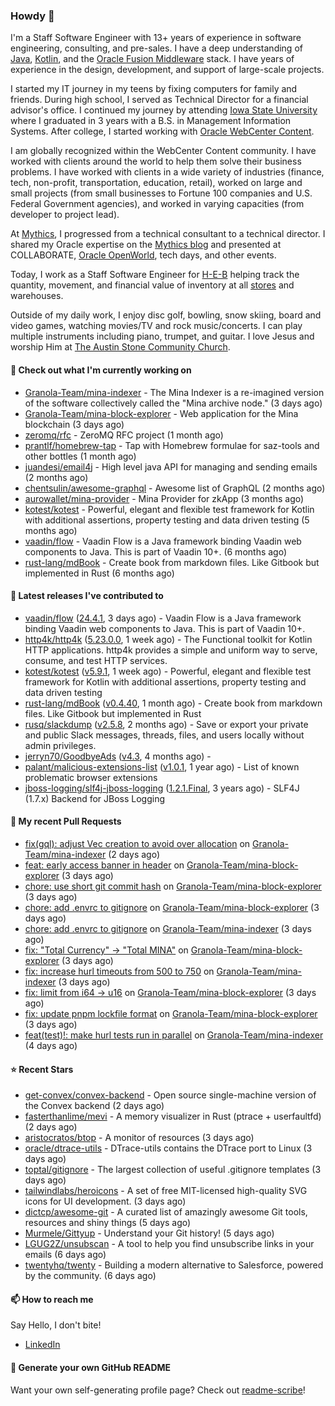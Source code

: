 ### Howdy 👋

I'm a Staff Software Engineer with 13+ years of experience in software engineering, consulting, and pre-sales. I have a deep understanding of [Java](https://www.oracle.com/java/), [Kotlin](https://kotlinlang.org/), and the [Oracle Fusion Middleware](https://www.oracle.com/middleware/) stack. I have years of experience in the design, development, and support of large-scale projects.

I started my IT journey in my teens by fixing computers for family and friends. During high school, I served as Technical Director for a financial advisor's office. I continued my journey by attending [Iowa State University](https://www.iastate.edu/) where I graduated in 3 years with a B.S. in Management Information Systems. After college, I started working with [Oracle WebCenter Content](https://docs.oracle.com/en/middleware/webcenter/content/12.2.1.4/).

I am globally recognized within the WebCenter Content community. I have worked with clients around the world to help them solve their business problems. I have worked with clients in a wide variety of industries (finance, tech, non-profit, transportation, education, retail), worked on large and small projects (from small businesses to Fortune 100 companies and U.S. Federal Government agencies), and worked in varying capacities (from developer to project lead).

At [Mythics](https://www.mythics.com/), I progressed from a technical consultant to a technical director. I shared my Oracle expertise on the [Mythics blog](https://mythics.com/blog/) and presented at COLLABORATE, [Oracle OpenWorld](https://www.oracle.com/cloudworld/), tech days, and other events.

Today, I work as a Staff Software Engineer for [H-E-B](https://digital.heb.com/) helping track the quantity, movement, and financial value of inventory at all [stores](https://heb.com/store-locations) and warehouses.

Outside of my daily work, I enjoy disc golf, bowling, snow skiing, board and video games, watching movies/TV and rock music/concerts. I can play multiple instruments including piano, trumpet, and guitar. I love Jesus and worship Him at [The Austin Stone Community Church](https://austinstone.org/).

#### 👷 Check out what I'm currently working on

- [Granola-Team/mina-indexer](https://github.com/Granola-Team/mina-indexer) - The Mina Indexer is a re-imagined version of the software collectively called the &#34;Mina archive node.&#34; (3 days ago)
- [Granola-Team/mina-block-explorer](https://github.com/Granola-Team/mina-block-explorer) - Web application for the Mina blockchain (3 days ago)
- [zeromq/rfc](https://github.com/zeromq/rfc) - ZeroMQ RFC project (1 month ago)
- [prantlf/homebrew-tap](https://github.com/prantlf/homebrew-tap) - Tap with Homebrew formulae for saz-tools and other bottles (1 month ago)
- [juandesi/email4j](https://github.com/juandesi/email4j) - High level java API for managing and sending emails (2 months ago)
- [chentsulin/awesome-graphql](https://github.com/chentsulin/awesome-graphql) - Awesome list of GraphQL (2 months ago)
- [aurowallet/mina-provider](https://github.com/aurowallet/mina-provider) - Mina Provider for zkApp (3 months ago)
- [kotest/kotest](https://github.com/kotest/kotest) - Powerful, elegant and flexible test framework for Kotlin with additional assertions, property testing and data driven testing (5 months ago)
- [vaadin/flow](https://github.com/vaadin/flow) - Vaadin Flow is a Java framework binding Vaadin web components to Java. This is part of Vaadin 10&#43;. (6 months ago)
- [rust-lang/mdBook](https://github.com/rust-lang/mdBook) - Create book from markdown files. Like Gitbook but implemented in Rust (6 months ago)

#### 🔭 Latest releases I've contributed to

- [vaadin/flow](https://github.com/vaadin/flow) ([24.4.1](https://github.com/vaadin/flow/releases/tag/24.4.1), 3 days ago) - Vaadin Flow is a Java framework binding Vaadin web components to Java. This is part of Vaadin 10&#43;.
- [http4k/http4k](https://github.com/http4k/http4k) ([5.23.0.0](https://github.com/http4k/http4k/releases/tag/5.23.0.0), 1 week ago) - The Functional toolkit for Kotlin HTTP applications. http4k provides a simple and uniform way to serve, consume, and test HTTP services.
- [kotest/kotest](https://github.com/kotest/kotest) ([v5.9.1](https://github.com/kotest/kotest/releases/tag/v5.9.1), 1 week ago) - Powerful, elegant and flexible test framework for Kotlin with additional assertions, property testing and data driven testing
- [rust-lang/mdBook](https://github.com/rust-lang/mdBook) ([v0.4.40](https://github.com/rust-lang/mdBook/releases/tag/v0.4.40), 1 month ago) - Create book from markdown files. Like Gitbook but implemented in Rust
- [rusq/slackdump](https://github.com/rusq/slackdump) ([v2.5.8](https://github.com/rusq/slackdump/releases/tag/v2.5.8), 2 months ago) - Save or export your private and public Slack messages, threads, files, and users locally without admin privileges.
- [jerryn70/GoodbyeAds](https://github.com/jerryn70/GoodbyeAds) ([v4.3](https://github.com/jerryn70/GoodbyeAds/releases/tag/v4.3), 4 months ago) - 
- [palant/malicious-extensions-list](https://github.com/palant/malicious-extensions-list) ([v1.0.1](https://github.com/palant/malicious-extensions-list/releases/tag/v1.0.1), 1 year ago) - List of known problematic browser extensions
- [jboss-logging/slf4j-jboss-logging](https://github.com/jboss-logging/slf4j-jboss-logging) ([1.2.1.Final](https://github.com/jboss-logging/slf4j-jboss-logging/releases/tag/1.2.1.Final), 3 years ago) - SLF4J (1.7.x) Backend for JBoss Logging

#### 🔨 My recent Pull Requests

- [fix(gql): adjust Vec creation to avoid over allocation](https://github.com/Granola-Team/mina-indexer/pull/1156) on [Granola-Team/mina-indexer](https://github.com/Granola-Team/mina-indexer) (2 days ago)
- [feat: early access banner in header](https://github.com/Granola-Team/mina-block-explorer/pull/843) on [Granola-Team/mina-block-explorer](https://github.com/Granola-Team/mina-block-explorer) (3 days ago)
- [chore: use short git commit hash](https://github.com/Granola-Team/mina-block-explorer/pull/842) on [Granola-Team/mina-block-explorer](https://github.com/Granola-Team/mina-block-explorer) (3 days ago)
- [chore: add .envrc to gitignore](https://github.com/Granola-Team/mina-block-explorer/pull/841) on [Granola-Team/mina-block-explorer](https://github.com/Granola-Team/mina-block-explorer) (3 days ago)
- [chore: add .envrc to gitignore](https://github.com/Granola-Team/mina-indexer/pull/1141) on [Granola-Team/mina-indexer](https://github.com/Granola-Team/mina-indexer) (3 days ago)
- [fix: &#34;Total Currency&#34; -&gt; &#34;Total MINA&#34;](https://github.com/Granola-Team/mina-block-explorer/pull/836) on [Granola-Team/mina-block-explorer](https://github.com/Granola-Team/mina-block-explorer) (3 days ago)
- [fix: increase hurl timeouts from 500 to 750](https://github.com/Granola-Team/mina-indexer/pull/1135) on [Granola-Team/mina-indexer](https://github.com/Granola-Team/mina-indexer) (3 days ago)
- [fix: limit from i64 -&gt; u16](https://github.com/Granola-Team/mina-block-explorer/pull/835) on [Granola-Team/mina-block-explorer](https://github.com/Granola-Team/mina-block-explorer) (3 days ago)
- [fix: update pnpm lockfile format](https://github.com/Granola-Team/mina-block-explorer/pull/834) on [Granola-Team/mina-block-explorer](https://github.com/Granola-Team/mina-block-explorer) (3 days ago)
- [feat(test)!: make hurl tests run in parallel](https://github.com/Granola-Team/mina-indexer/pull/1115) on [Granola-Team/mina-indexer](https://github.com/Granola-Team/mina-indexer) (4 days ago)

#### ⭐ Recent Stars

- [get-convex/convex-backend](https://github.com/get-convex/convex-backend) - Open source single-machine version of the Convex backend (2 days ago)
- [fasterthanlime/mevi](https://github.com/fasterthanlime/mevi) - A memory visualizer in Rust (ptrace &#43; userfaultfd) (2 days ago)
- [aristocratos/btop](https://github.com/aristocratos/btop) - A monitor of resources (3 days ago)
- [oracle/dtrace-utils](https://github.com/oracle/dtrace-utils) - DTrace-utils contains the DTrace port to Linux (3 days ago)
- [toptal/gitignore](https://github.com/toptal/gitignore) - The largest collection of useful .gitignore templates (3 days ago)
- [tailwindlabs/heroicons](https://github.com/tailwindlabs/heroicons) - A set of free MIT-licensed high-quality SVG icons for UI development. (3 days ago)
- [dictcp/awesome-git](https://github.com/dictcp/awesome-git) - A curated list of amazingly awesome Git tools, resources and shiny things (5 days ago)
- [Murmele/Gittyup](https://github.com/Murmele/Gittyup) - Understand your Git history! (5 days ago)
- [LGUG2Z/unsubscan](https://github.com/LGUG2Z/unsubscan) - A tool to help you find unsubscribe links in your emails (6 days ago)
- [twentyhq/twenty](https://github.com/twentyhq/twenty) - Building a modern alternative to Salesforce, powered by the community. (6 days ago)

#### 📫 How to reach me

Say Hello, I don't bite!

- [LinkedIn](https://www.linkedin.com/in/jonathanhult/)

#### 📖 Generate your own GitHub README

Want your own self-generating profile page? Check out [readme-scribe](https://github.com/muesli/readme-scribe)!

